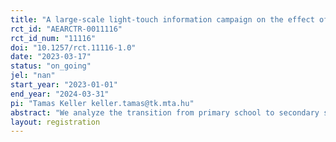 ```yaml
---
title: "A large-scale light-touch information campaign on the effect of transparent admission standards on students’ application to the college-bound upper-secondary school track"
rct_id: "AEARCTR-0011116"
rct_id_num: "11116"
doi: "10.1257/rct.11116-1.0"
date: "2023-03-17"
status: "on_going"
jel: "nan"
start_year: "2023-01-01"
end_year: "2024-03-31"
pi: "Tamas Keller keller.tamas@tk.mta.hu"
abstract: "We analyze the transition from primary school to secondary school in Hungary. We conduct a large-scale light-touch information campaign to analyze the effect of transparent admission standards on primary school students’ application to the college-bound upper-secondary school track. Our treatment consists of a homepage summarizing all college-bound upper-secondary schools’ admission standards. Treated schools (N = 1,130) received access to the homepage. The control school (N = 1,130) did not receive access to the homepage. We compare students’ secondary school applications in treated and control schools involving data about approximately 80,000 students to evaluate the impact of the treatment. The administrative outcome data will be available in December 2023. "
layout: registration
---
```


